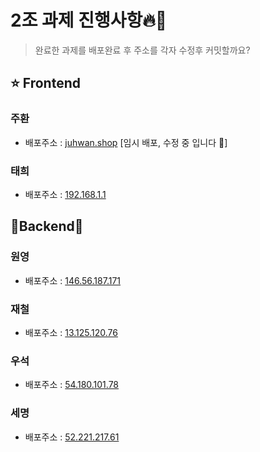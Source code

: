# 2조 과제 진행사항🔥👋

> 완료한 과제를 배포완료 후 주소를 각자 수정후 커밋할까요?

## ⭐ Frontend

### 주환 

- 배포주소 : [juhwan.shop](http://juhwan.shop) [임시 배포, 수정 중 입니다 🤮]

### 태희 

- 배포주소 : [192.168.1.1](http://192.168.1.1)

## 👾Backend👾

### 원영

- 배포주소 : [146.56.187.171](http://146.56.187.171)

### 재철

- 배포주소 : [13.125.120.76](http://13.125.120.76/docs)

### 우석

- 배포주소 : [54.180.101.78](http://54.180.101.78)

### 세명 

- 배포주소 : [52.221.217.61](http://52.221.217.61)
